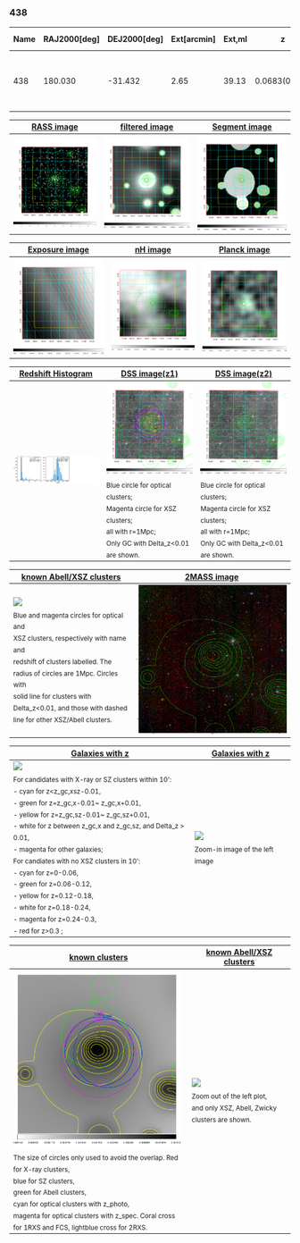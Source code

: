 <div STYLE="page-break-after: always;"></div>

### 438

|Name|RAJ2000[deg]|DEJ2000[deg] |Ext[arcmin]| Ext,ml | z | z_src| C|GC(XSZ,Delta_z<0.01)| GC(OPT,Delta_z<0.01)|GC| R_sig[arcmin] | R500[arcmin] | R500[Mpc]| CRsig[c/s] | CR500[c/s] |L500[1E44 erg/s]|F500[1E-12 erg/s/cm^2]| M500[1E14 Msun]|Tx[keV]|Cnt_sig|Beta|Rc[arcmin]|Comment|Alias|
|---|---|---|---|---|---|------|---|--------|---------|----------|---|---|---|---|---|---|---|---|---|---|---|---|---|---|
|438| 180.030| -31.432| 2.65| 39.13| 0.0683(0.005)| z1, z_xsz| B| MCXC, PSZ2, Tar, XB| A, N| A, MCXC, N, PSZ2, Tar, W, XB| 22.231| 11.676| 0.916| 0.471(0.092)| 0.437(0.085)| 0.895(0.114)| 7.903(1.009)| 2.33(0.15)| 3.68(0.15)| 78.5| 0.580(-0.044+0.062)| 3.513(-0.729+0.946)| -| k328|

|[RASS image](../image/438/438_img.pdf)|[filtered image](../image/438/438_fil.pdf)|[Segment image](../image/438/438_seg.pdf)|
|-------------------|--------------------|-------------------|
| <img src="../image/438/438_img.png" width="300">  | <img src="../image/438/438_fil.png" width="300">   | <img src="../image/438/438_seg.png" width="300">  |

|[Exposure image](../image/438/438_mex.pdf)| [nH image](../image/438/438_nh.pdf)| [Planck image](../image/438/438_p.pdf)|
|-------------------|--------------------|-------------------|
|<img src="../image/438/438_mex.png" width="300">   | <img src="../image/438/438_nh.png" width="300">    | <img src="../image/438/438_p.png" width="300"> |

|[Redshift Histogram](../image/438/438_zg.pdf) | [DSS image(z1)](../image/438/438_dss_z1.pdf)      |  [DSS image(z2)](../image/438/438_dss_z2.pdf)    |
|-------------------|--------------------|-------------------|
|<img src="../image/438/438_zg.png" width="300"> |<img src="../image/438/438_dss_z1.png" width="300"> <sub><br>Blue circle for optical clusters; <br>Magenta circle for XSZ clusters; <br>all with r=1Mpc; <br>Only GC with Delta_z<0.01 are shown. </sub>| <img src="../image/438/438_dss_z2.png" width="300"><sub><br>Blue circle for optical clusters; <br>Magenta circle for XSZ clusters; <br>all with r=1Mpc; <br>Only GC with Delta_z<0.01 are shown. </sub> |

|[known Abell/XSZ clusters](../image/438/438_m.pdf) | [2MASS image](../image/438/438_2mass.pdf)      |
|-------------------|-------------------|
|<img src=../image/438/438_m.png width="300"> <br><sub>Blue and magenta circles for optical and <br>XSZ clusters, respectively with name and <br>redshift of clusters labelled. The <br>radius of circles are 1Mpc. Circles with <br>solid line for clusters with <br>Delta_z<0.01, and those with dashed <br>line for other XSZ/Abell clusters.        </sub>|<img src="../image/438/438_2mass.png" width="300">  |

|[Galaxies with z](../image/438/438_opt_ned.pdf) |[Galaxies with z](../image/438/438_opt_ned_zoom.pdf) |
|-------------------|-------------------|
| <img src=../image/438/438_opt_ned.png width="300"> <br><sub> For candidates with X-ray or SZ clusters within 10': <br> - cyan for z<z_gc,xsz-0.01, <br> - green for z=z_gc,x-0.01~ z_gc,x+0.01, <br> - yellow for z=z_gc,sz-0.01~ z_gc,sz+0.01, <br> - white for z between z_gc,x and z_gc,sz, and Delta_z > 0.01, <br> - magenta for other galaxies; <br>For candiates with no XSZ clusters in 10': <br> - cyan for z=0-0.06, <br> - green for z=0.06-0.12, <br> - yellow for z=0.12-0.18, <br> - white for z=0.18-0.24, <br> - magenta for z=0.24-0.3, <br> - red for z>0.3 ;  </sub>|<img src=../image/438/438_opt_ned_zoom.png width="300">  <br><sub> Zoom-in image of the left image</sub>|

|[known clusters](../image/438/438_gc.pdf) |[known Abell/XSZ clusters](../image/438/438_gc_large.pdf) |
|-------------------|-------------------|
| <img src=../image/438/438_gc.png width="300"> <br><sub> The size of circles only used to avoid the overlap. Red for X-ray clusters, <br> blue for SZ clusters, <br> green for Abell clusters, <br> cyan for optical clusters with z_photo, <br> magenta for optical clusters with z_spec. Coral cross for 1RXS and FCS, lightblue cross for 2RXS. </sub>|<img src=../image/438/438_gc_large.png width="300"> <br><sub> Zoom out of the left plot, <br> and only XSZ, Abell, Zwicky clusters are shown. </sub> |



